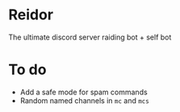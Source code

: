 # Reidor
The ultimate discord server raiding bot + self bot

# To do
+ Add a safe mode for spam commands
+ Random named channels in `mc` and `mcs`